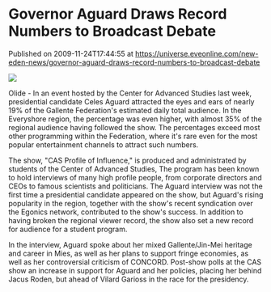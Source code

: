 # Governor Aguard Draws Record Numbers to Broadcast Debate
Published on 2009-11-24T17:44:55 at https://universe.eveonline.com/new-eden-news/governor-aguard-draws-record-numbers-to-broadcast-debate

![](http://www.eve-mercury.net/images/mercurybanner.png)  
  
Olide - In an event hosted by the Center for Advanced Studies last week, presidential candidate Celes Aguard attracted the eyes and ears of nearly 19% of the Gallente Federation's estimated daily total audience. In the Everyshore region, the percentage was even higher, with almost 35% of the regional audience having followed the show. The percentages exceed most other programming within the Federation, where it's rare even for the most popular entertainment channels to attract such numbers.

The show, "CAS Profile of Influence," is produced and administrated by students of the Center of Advanced Studies, The program has been known to hold interviews of many high profile people, from corporate directors and CEOs to famous scientists and politicians. The Aguard interview was not the first time a presidential candidate appeared on the show, but Aguard's rising popularity in the region, together with the show's recent syndication over the Egonics network, contributed to the show's success. In addition to having broken the regional viewer record, the show also set a new record for audience for a student program.

In the interview, Aguard spoke about her mixed Gallente/Jin-Mei heritage and career in Mies, as well as her plans to support fringe economies, as well as her controversial criticism of CONCORD. Post-show polls at the CAS show an increase in support for Aguard and her policies, placing her behind Jacus Roden, but ahead of Vilard Garioss in the race for the presidency.
